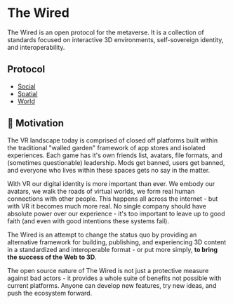 # The Wired

The Wired is an open protocol for the metaverse.
It is a collection of standards focused on interactive 3D environments, self-sovereign identity, and interoperability.

## Protocol

- [Social](social)
- [Spatial](spatial)
- [World](world)

## 🤔 Motivation

The VR landscape today is comprised of closed off platforms built within the traditional "walled garden" framework of app stores and isolated experiences.
Each game has it's own friends list, avatars, file formats, and (sometimes questionable) leadership.
Mods get banned, users get banned, and everyone who lives within these spaces gets no say in the matter.

With VR our digital identity is more important than ever.
We embody our avatars, we walk the roads of virtual worlds, we form real human connections with other people.
This happens all across the internet - but with VR it becomes much more real.
No single company should have absolute power over our experience - it's too important to
leave up to good faith (and even with good intentions these systems fail).

The Wired is an attempt to change the status quo by providing an alternative framework for building, publishing,
and experiencing 3D content in a standardized and interoperable format - or put more simply, **to bring the success of the Web to 3D**.

The open source nature of The Wired is not just a protective measure against bad actors - it
provides a whole suite of benefits not possible with current platforms.
Anyone can develop new features, try new ideas, and push the ecosystem forward.

